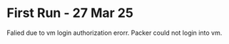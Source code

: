 # First Run - 27 Mar 25

Falied due to vm login authorization erorr. Packer could not login into vm.
